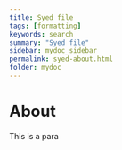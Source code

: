 ```yaml
---
title: Syed file
tags: [formatting]
keywords: search
summary: "Syed file"
sidebar: mydoc_sidebar
permalink: syed-about.html
folder: mydoc
---
```


<style>
.result {
background-color: #f0f0f0;
border: 1px solid #dedede;
padding: 10px;
margin-top: 10px;
margin-bottom: 10px;
}
</style>

# About
This is a para
